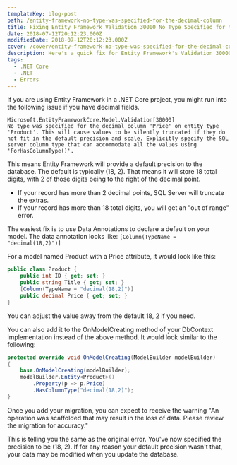 ```yaml
---
templateKey: blog-post
path: /entity-framework-no-type-was-specified-for-the-decimal-column
title: Fixing Entity Framework Validation 30000 No Type Specified for the Decimal Column
date: 2018-07-12T20:12:23.000Z
modifiedDate: 2018-07-12T20:12:23.000Z
cover: /cover/entity-framework-no-type-was-specified-for-the-decimal-column.png
description: Here's a quick fix for Entity Framework's Validation 30000 errors that show up on decimal columns.
tags:
  - .NET Core
  - .NET
  - Errors
---
```


If you are using Entity Framework in a .NET Core project, you might run into the following issue if you have decimal fields.

    Microsoft.EntityFrameworkCore.Model.Validation[30000]
    No type was specified for the decimal column 'Price' on entity type 'Product'. This will cause values to be silently truncated if they do not fit in the default precision and scale. Explicitly specify the SQL server column type that can accommodate all the values using 'ForHasColumnType()'.

This means Entity Framework will provide a default precision to the database. The default is typically (18, 2). That means it will store 18 total digits, with 2 of those digits being to the right of the decimal point.

* If your record has more than 2 decimal points, SQL Server will truncate the extras.
* If your record has more than 18 total digits, you will get an "out of range" error.

The easiest fix is to use Data Annotations to declare a default on your model. The data annotation looks like: `[Column(TypeName = "decimal(18,2)")]`

For a model named Product with a Price attribute, it would look like this:

```csharp
public class Product {
    public int ID { get; set; }
    public string Title { get; set; }
    [Column(TypeName = "decimal(18,2)")]
    public decimal Price { get; set; }
}
```

You can adjust the value away from the default 18, 2 if you need.

You can also add it to the OnModelCreating method of your DbContext implementation instead of the above method. It would look similar to the following:

```csharp
protected override void OnModelCreating(ModelBuilder modelBuilder)
{
    base.OnModelCreating(modelBuilder);
    modelBuilder.Entity<Product>()
        .Property(p => p.Price)
        .HasColumnType("decimal(18,2)");
}
```

Once you add your migration, you can expect to receive the warning "An operation was scaffolded that may result in the loss of data. Please review the migration for accuracy."

This is telling you the same as the original error. You've now specified the precision to be (18, 2). If for any reason your default precision wasn't that, your data may be modified when you update the database.